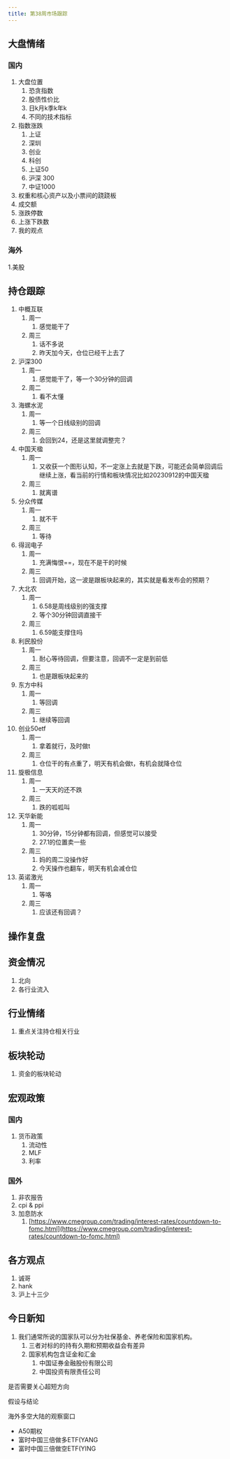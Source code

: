 ```yaml
---
title: 第38周市场跟踪
---
```

## 大盘情绪

### 国内
1. 大盘位置
    1. 恐贪指数
    2. 股债性价比
    3. 日k月k季k年k
    4. 不同的技术指标
2. 指数涨跌
    1. 上证
    2. 深圳
    3. 创业
    4. 科创
    5. 上证50 
    6. 沪深 300
    7. 中证1000
3. 权重和核心资产以及小票间的跷跷板
4. 成交额
5. 涨跌停数
6. 上涨下跌数
7. 我的观点
### 海外
1.美股

## 持仓跟踪
1. 中概互联
   1. 周一
      1. 感觉能干了
   2. 周三
      1. 话不多说
      2. 昨天加今天，仓位已经干上去了
2. 沪深300
   1. 周一
      1. 感觉能干了，等一个30分钟的回调
   2. 周二
      1. 看不太懂
3. 海螺水泥
   1. 周一
      1. 等一个日线级别的回调
   2. 周三
      1. 会回到24，还是这里就调整完？
4. 中国天楹
   1. 周一
      1. 又收获一个图形认知，不一定涨上去就是下跌，可能还会简单回调后继续上涨，看当前的行情和板块情况比如20230912的中国天楹
   2. 周三
      1. 就离谱
5. 分众传媒
   1. 周一
      1. 就不干
   2. 周三
      1. 等待
6. 得润电子
   1. 周一
      1. 充满悔恨==，现在不是干的时候
   2. 周三
      1. 回调开始，这一波是跟板块起来的，其实就是看发布会的预期？
7. 大北农
   1. 周一
      1. 6.58是周线级别的强支撑
      2. 等个30分钟回调直接干
   2. 周三
      1. 6.59能支撑住吗
8. 利民股份
   1. 周一
      1. 耐心等待回调，但要注意，回调不一定是到前低
   2. 周三
      1. 也是跟板块起来的
9. 东方中科
   1.  周一
       1.  等回调
   2.  周三
       1.  继续等回调
10. 创业50etf
    1.  周一
        1.  拿着就行，及时做t
    2.  周三
        1.  仓位干的有点重了，明天有机会做t，有机会就降仓位
11. 旋极信息
    1.  周一
        1.  一天天的还不跌
    2.  周三
        1.  跌的呱呱叫
12. 天华新能
    1.  周一
        1.  30分钟，15分钟都有回调，但感觉可以接受
        2.  27.1的位置卖一些
    2.  周三
        1.  妈的周二没操作好
        2.  今天操作也翻车，明天有机会减仓位
13. 英诺激光
    1.  周一
        1.  等咯
    2.  周三
        1.  应该还有回调？


## 操作复盘

## 资金情况
1. 北向
2. 各行业流入

## 行业情绪
1. 重点关注持仓相关行业

## 板块轮动
1. 资金的板块轮动

## 宏观政策

### 国内
1. 货币政策
   1. 流动性
   2. MLF
   3. 利率
### 国外
1. 非农报告
2. cpi & ppi
3. 加息防水
    1. [https://www.cmegroup.com/trading/interest-rates/countdown-to-fomc.html](https://www.cmegroup.com/trading/interest-rates/countdown-to-fomc.html)

## 各方观点
1. 诚哥
2. hank
3. 沪上十三少

## 今日新知
1. 我们通常所说的国家队可以分为社保基金、养老保险和国家机构。
   1. 三者对标的的持有久期和预期收益会有差异
   2. 国家机构包含证金和汇金
      1. 中国证券金融股份有限公司
      2. 中国投资有限责任公司

是否需要关心超短方向

假设与结论

海外多空大陆的观察窗口

* A50期权
* 富时中国三倍做多ETF(YANG
* 富时中国三倍做空ETF(YING

